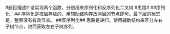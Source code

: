 #题目描述#
请实现两个函数，分别用来序列化和反序列化二叉树
#思路#
##序列化：##
序列化是按层存放的，用辅助结构存放两层的节点即可。最下层的标志是，整层没有有效节点。
##反序列化##
思路是递归，使用辅助结构来区分左右子树节点，进而获取左右子树序列。